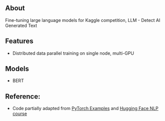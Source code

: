 ## About
Fine-tuning large language models for Kaggle competition, LLM - Detect AI Generated Text

## Features
* Distributed data parallel training on single node, multi-GPU
## Models
* BERT
## Reference:
* Code partially adapted from [PyTorch Examples](https://github.com/pytorch/examples/tree/main/distributed/ddp-tutorial-series) and [Hugging Face NLP course](https://huggingface.co/learn/nlp-course/chapter1/1)
